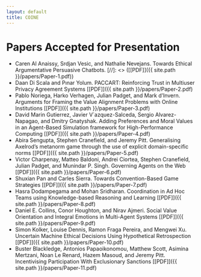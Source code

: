 ```yaml
---
layout: default
title: COINE
---
```


# Papers Accepted for Presentation

- Caren Al Anaissy, Srdjan Vesic, and Nathalie Nevejans. Towards Ethical Argumentative Persuasive Chatbots. [//]: <> ([\[PDF\]]({{ site.path }}/papers/Paper-1.pdf))
- Daan Di Scala and Pınar Yolum. PACCART: Reinforcing Trust in Multiuser Privacy Agreement Systems [\[PDF\]]({{ site.path }}/papers/Paper-2.pdf)
- Pablo Noriega, Harko Verhagen, Julian Padget, and Mark d’Invern.  Arguments for Framing the Value Alignment Problems with Online Institutions [\[PDF\]]({{ site.path }}/papers/Paper-3.pdf)
- David Marin Gutierrez, Javier V´azquez-Salceda, Sergio Alvarez-Napagao, and Dmitry Gnatyshak.  Adding Preferences and Moral Values in an Agent-Based Simulation framework for High-Performance Computing  [\[PDF\]]({{ site.path }}/papers/Paper-4.pdf)
- Abira Sengupta, Stephen Cranefield, and Jeremy Pitt.  Generalising Axelrod’s metanorm game through the use of explicit domain-specific norms [\[PDF\]]({{ site.path }}/papers/Paper-5.pdf)
- Victor Charpenay, Matteo Baldoni, Andrei Ciortea, Stephen Cranefield, Julian Padget, and Munindar P. Singh.  Governing Agents on the Web [\[PDF\]]({{ site.path }}/papers/Paper-6.pdf)
- Shuxian Pan and Carles Sierra. Towards Convention-Based Game Strategies [\[PDF\]]({{ site.path }}/papers/Paper-7.pdf)
- Hasra Dodampegama and Mohan Sridharan. Coordination in Ad Hoc Teams using Knowledge-based Reasoning and Learning  [\[PDF\]]({{ site.path }}/papers/Paper-8.pdf)
- Daniel E. Collins, Conor Houghton,  and Nirav Ajmeri. Social Value Orientation and Integral Emotions in Multi-Agent Systems [\[PDF\]]({{ site.path }}/papers/Paper-9.pdf)
- Simon Kolker, Louise Dennis, Ramon Fraga Pereira, and Mengwei Xu. Uncertain Machine Ethical Decisions Using Hypothetical Retrospection  [\[PDF\]]({{ site.path }}/papers/Paper-10.pdf)
- Buster Blackledge, Antonios Papaoikonomou, Matthew Scott, Asimina Mertzani, Noan Le Renard, Hazem Masoud, and Jeremy Pitt.  Incentivising Participation With Exclusionary Sanctions [\[PDF\]]({{ site.path }}/papers/Paper-11.pdf)
